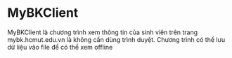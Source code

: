 # MyBKClient
MyBKClient là chương trình xem thông tin của sinh viên trên trang mybk.hcmut.edu.vn là không cần dùng trình duyệt. 
Chương trình có thể lưu dữ liệu vào file để có thể xem offline
